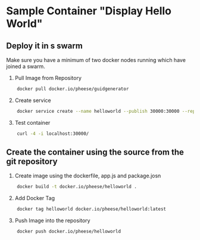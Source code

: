 # Sample Container "Display Hello World"

## Deploy it in s swarm

Make sure you have a minimum of two docker nodes running which have joined a
swarm.

1. Pull Image from Repository

```bash
    docker pull docker.io/pheese/guidgenerator
```

2. Create service

```bash
    docker service create --name helloworld --publish 30000:30000 --replicas=3 docker.io/pheese/helloworld
```

3. Test container

```bash
    curl -4 -i localhost:30000/
```

## Create the container using the source from the git repository

1. Create image using the dockerfile, app.js and package.josn

```bash
    docker build -t docker.io/pheese/helloworld .
```

2. Add Docker Tag

```bash
    docker tag helloworld docker.io/pheese/helloworld:latest
```

3. Push Image into the repository

```bash
    docker push docker.io/pheese/helloworld
```
